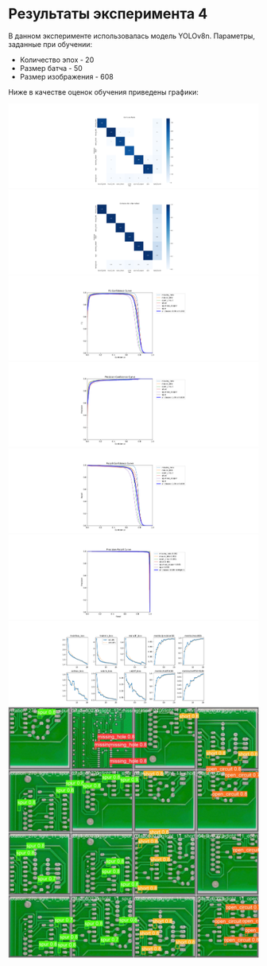 # Результаты эксперимента 4

В данном эксперименте использовалась модель YOLOv8n.
Параметры, заданные при обучении:
+  Количество эпох - 20
+  Размер батча - 50
+  Размер изображения - 608

Ниже в качестве оценок обучения приведены графики:

![](images/confusion_matrix.png)
![](images/confusion_matrix_normalized.png)
![](images/F1_curve.png)
![](images/P_curve.png)
![](images/R_curve.png)
![](images/PR_curve.png)
![](images/results.png)
![](images/val_batch1_pred.jpg)
